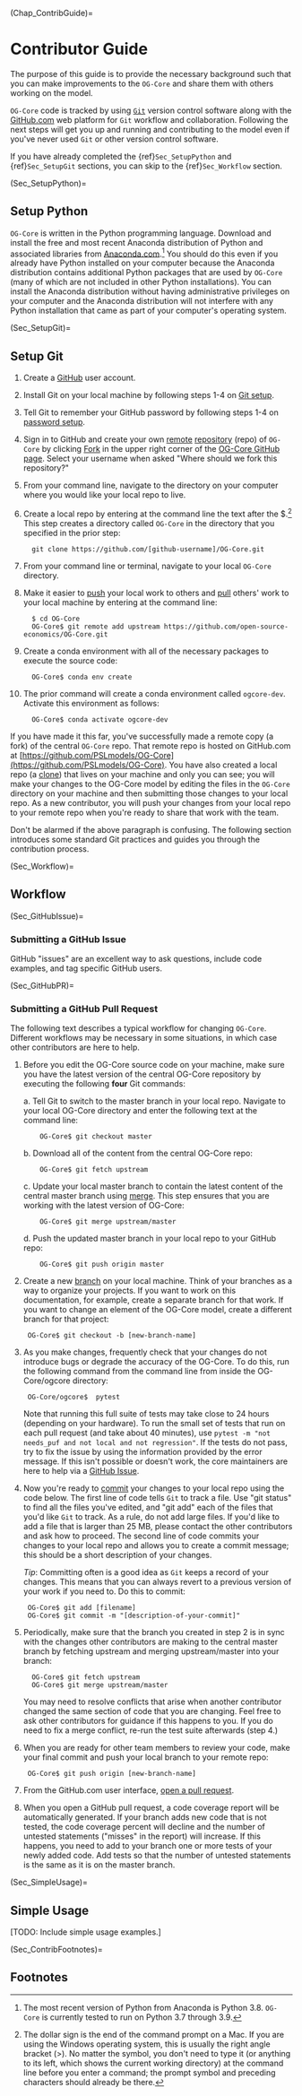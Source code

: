 (Chap_ContribGuide)=
# Contributor Guide

The purpose of this guide is to provide the necessary background such that you can make improvements to the `OG-Core` and share them with others working on the model.

`OG-Core` code is tracked by using [`Git`](https://help.github.com/articles/github-glossary/#git) version control software along with the [GitHub.com](https://github.com/) web platform for `Git` workflow and collaboration. Following the next steps will get you up and running and contributing to the model even if you've never used `Git` or other version control software.

If you have already completed the {ref}`Sec_SetupPython` and {ref}`Sec_SetupGit` sections, you can skip to the {ref}`Sec_Workflow` section.


(Sec_SetupPython)=
## Setup Python

`OG-Core` is written in the Python programming language. Download and install the free and most recent Anaconda distribution of Python and associated libraries from [Anaconda.com](https://www.anaconda.com/products/individual#Downloads).[^recent_python] You should do this even if you already have Python installed on your computer because the Anaconda distribution contains additional Python packages that are used by `OG-Core` (many of which are not included in other Python installations). You can install the Anaconda distribution without having administrative privileges on your computer and the Anaconda distribution will not interfere with any Python installation that came as part of your computer's operating system.


(Sec_SetupGit)=
## Setup Git

1. Create a [GitHub](https://github.com/) user account.

2. Install Git on your local machine by following steps 1-4 on [Git setup](https://help.github.com/articles/set-up-git/).

3. Tell Git to remember your GitHub password by following steps 1-4 on [password setup](https://help.github.com/articles/caching-your-github-password-in-git/).

4. Sign in to GitHub and create your own [remote](https://help.github.com/articles/github-glossary/#remote) [repository](https://help.github.com/articles/github-glossary/#repository) (repo) of `OG-Core` by clicking [Fork](https://help.github.com/articles/github-glossary/#fork) in the upper right corner of the [OG-Core GitHub page](https://github.com/PSLmodels/OG-Core). Select your username when asked "Where should we fork this repository?"

5. From your command line, navigate to the directory on your computer where you would like your local repo to live.

6. Create a local repo by entering at the command line the text after the $.[^commandline_note] This step creates a directory called `OG-Core` in the directory that you specified in the prior step:

    ```
      git clone https://github.com/[github-username]/OG-Core.git
    ```

7. From your command line or terminal, navigate to your local `OG-Core` directory.

8. Make it easier to [push](https://help.github.com/articles/github-glossary/#pull) your local work to others and [pull](https://help.github.com/articles/github-glossary/#pull) others' work to your local machine by entering at the command line:

    ```
      $ cd OG-Core
      OG-Core$ git remote add upstream https://github.com/open-source-economics/OG-Core.git
    ```

9. Create a conda environment with all of the necessary packages to
   execute the source code:

    ```
      OG-Core$ conda env create
    ```

10. The prior command will create a conda environment called `ogcore-dev`.
    Activate this environment as follows:

    ```
      OG-Core$ conda activate ogcore-dev
    ```

If you have made it this far, you've successfully made a remote copy (a
fork) of the central `OG-Core` repo. That remote repo is hosted on GitHub.com at [https://github.com/PSLmodels/OG-Core](https://github.com/PSLmodels/OG-Core). You have also created a local repo (a [clone](https://help.github.com/articles/github-glossary/#clone)) that lives
on your machine and only you can see; you will make your changes to
the OG-Core model by editing the files in the `OG-Core`
directory on your machine and then submitting those changes to your
local repo. As a new contributor, you will push your changes from your
local repo to your remote repo when you're ready to share that work
with the team.

Don't be alarmed if the above paragraph is confusing. The following
section introduces some standard Git practices and guides you through
the contribution process.


(Sec_Workflow)=
## Workflow

(Sec_GitHubIssue)=
### Submitting a GitHub Issue

GitHub "issues" are an excellent way to ask questions, include code examples, and tag specific GitHub users.


(Sec_GitHubPR)=
### Submitting a GitHub Pull Request

The following text describes a typical workflow for changing
`OG-Core`.  Different workflows may be necessary in some
situations, in which case other contributors are here to help.

1. Before you edit the OG-Core source code on your machine,
   make sure you have the latest version of the central OG-Core
   repository by executing the following **four** Git commands:

   a. Tell Git to switch to the master branch in your local repo.
      Navigate to your local OG-Core directory and enter the
      following text at the command line:

    ```
        OG-Core$ git checkout master
    ```

   b. Download all of the content from the central OG-Core repo:
    ```
        OG-Core$ git fetch upstream
    ```
   c. Update your local master branch to contain the latest content of
      the central master branch using [merge](https://help.github.com/articles/github-glossary/#merge). This step ensures that
      you are working with the latest version of OG-Core:
    ```
        OG-Core$ git merge upstream/master
    ```
   d. Push the updated master branch in your local repo to your GitHub repo:
    ```
        OG-Core$ git push origin master
    ```
2. Create a new [branch](https://help.github.com/articles/github-glossary/#branch) on your local machine. Think of your
   branches as a way to organize your projects. If you want to work on
   this documentation, for example, create a separate branch for that
   work. If you want to change an element of the OG-Core model, create
   a different branch for that project:
    ```
     OG-Core$ git checkout -b [new-branch-name]
    ```
3. As you make changes, frequently check that your changes do not
   introduce bugs or degrade the accuracy of the OG-Core. To do
   this, run the following command from the command line from inside
   the OG-Core/ogcore directory:
    ```
     OG-Core/ogcore$  pytest
    ```
   Note that running this full suite of tests may take close to 24 hours (depending on your hardware).  To run the small set of tests that run on each pull request (and take about 40 minutes), use  `pytest -m "not needs_puf and not local and not regression"`.  If the tests do not pass, try to fix the issue by using the information provided by the error message. If this isn't possible or doesn't work, the core maintainers are here to help via a [GitHub Issue](https://github.com/PSLmodels/OG-Core/issues).

4. Now you're ready to [commit](https://help.github.com/articles/github-glossary/#commit) your changes to your local repo using the code below. The first line of code tells `Git` to track a file. Use "git status" to find all the files you've edited, and "git add" each of the files that you'd like `Git` to track. As a rule, do not add large files. If you'd like to add a file that is larger than 25 MB, please contact the other contributors and ask how to proceed. The second line of code commits your changes to your local repo and allows you to create a commit message; this should be a short description of your changes.

   *Tip*: Committing often is a good idea as `Git` keeps a record of your changes. This means that you can always revert to a previous version of your work if you need to. Do this to commit:
    ```
     OG-Core$ git add [filename]
     OG-Core$ git commit -m "[description-of-your-commit]"
    ```

5. Periodically, make sure that the branch you created in step 2 is in sync with the changes other contributors are making to the central master branch by fetching upstream and merging upstream/master into your branch:
    ```
      OG-Core$ git fetch upstream
      OG-Core$ git merge upstream/master
    ```
   You may need to resolve conflicts that arise when another contributor changed the same section of code that you are changing. Feel free to ask other contributors for guidance if this happens to you. If you do need to fix a merge conflict, re-run the test suite afterwards (step 4.)

6. When you are ready for other team members to review your code, make your final commit and push your local branch to your remote repo:
    ```
     OG-Core$ git push origin [new-branch-name]
    ```
7. From the GitHub.com user interface, [open a pull request](https://help.github.com/articles/creating-a-pull-request/#creating-the-pull-request).

8. When you open a GitHub pull request, a code coverage report will be automatically generated. If your branch adds new code that is not tested, the code coverage percent will decline and the number of untested statements ("misses" in the report) will increase. If this happens, you need to add to your branch one or more tests of your newly added code. Add tests so that the number of untested statements is the same as it is on the master branch.


(Sec_SimpleUsage)=
## Simple Usage

[TODO: Include simple usage examples.]


(Sec_ContribFootnotes)=
## Footnotes

[^recent_python]:The most recent version of Python from Anaconda is Python 3.8. `OG-Core` is currently tested to run on Python 3.7 through 3.9.

[^commandline_note]:The dollar sign is the end of the command prompt on a Mac. If you are using the Windows operating system, this is usually the right angle bracket (>). No matter the symbol, you don't need to type it (or anything to its left, which shows the current working directory) at the command line before you enter a command; the prompt symbol and preceding characters should already be there.
